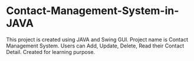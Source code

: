 # Contact-Management-System-in-JAVA
This project is created using JAVA and Swing GUI. Project name is Contact Management System. Users can Add, Update, Delete, Read their Contact Detail. Created for learning purpose.
